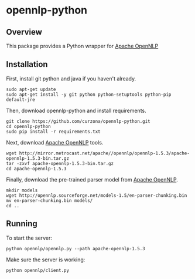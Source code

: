 opennlp-python
==============

Overview
--------

This package provides a Python wrapper for [Apache OpenNLP](https://opennlp.apache.org/)

Installation
------------
First, install git python and java if you haven't already.

    sudo apt-get update
    sudo apt-get install -y git python python-setuptools python-pip default-jre
    
Then, download opennlp-python and install requirements.

    git clone https://github.com/curzona/opennlp-python.git
    cd opennlp-python
    sudo pip install -r requirements.txt

Next, download [Apache OpenNLP](https://opennlp.apache.org/) tools.
  
    wget http://mirror.metrocast.net/apache//opennlp/opennlp-1.5.3/apache-opennlp-1.5.3-bin.tar.gz
    tar -zxvf apache-opennlp-1.5.3-bin.tar.gz
    cd apache-opennlp-1.5.3
  
Finally, download the pre-trained parser model from [Apache OpenNLP](http://opennlp.sourceforge.net/models-1.5/).
  
    mkdir models
    wget http://opennlp.sourceforge.net/models-1.5/en-parser-chunking.bin
    mv en-parser-chunking.bin models/
    cd ..
  
Running
-------
  
To start the server:

    python opennlp/opennlp.py --path apache-opennlp-1.5.3
  
Make sure the server is working:
  
    python opennlp/client.py

    

